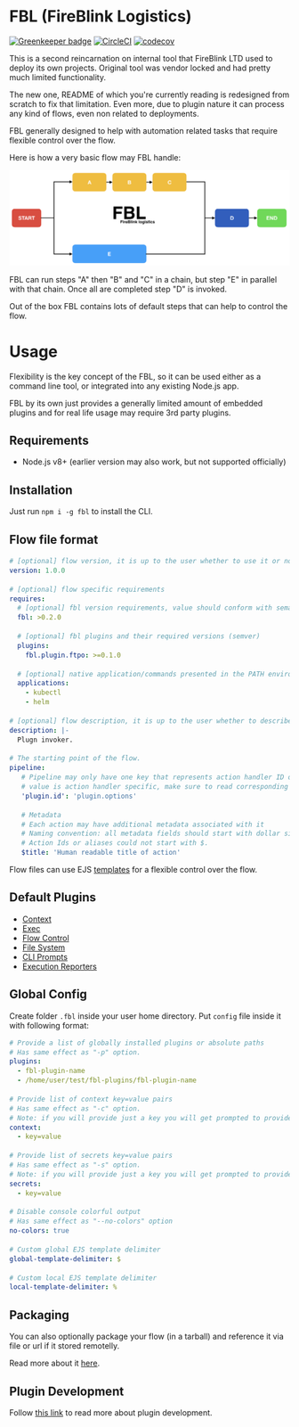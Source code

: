 # FBL \(FireBlink Logistics\)

[![Greenkeeper badge](https://badges.greenkeeper.io/FireBlinkLTD/fbl.svg)](https://greenkeeper.io/)
[![CircleCI](https://circleci.com/gh/FireBlinkLTD/fbl.svg?style=svg)](https://circleci.com/gh/FireBlinkLTD/fbl)
[![codecov](https://codecov.io/gh/FireBlinkLTD/fbl/branch/master/graph/badge.svg)](https://codecov.io/gh/FireBlinkLTD/fbl)

This is a second reincarnation on internal tool that FireBlink LTD used to deploy its own projects.
Original tool was vendor locked and had pretty much limited functionality.

The new one, README of which you're currently reading is redesigned from scratch to fix that limitation.
Even more, due to plugin nature it can process any kind of flows, even non related to deployments. 

FBL generally designed to help with automation related tasks that require flexible control over the flow.

Here is how a very basic flow may FBL handle:

![Sample Flow](docs/images/sample_flow.png)

FBL can run steps "A" then "B" and "C" in a chain, but step "E" in parallel with that chain.
Once all are completed step "D" is invoked.

Out of the box FBL contains lots of default steps that can help to control the flow. 

# Usage

Flexibility is the key concept of the FBL, so it can be used either as a command line tool, or integrated into any
existing Node.js app.

FBL by its own just provides a generally limited amount of embedded plugins and for real life usage may require 3rd party plugins.

## Requirements

- Node.js v8+ (earlier version may also work, but not supported officially)

## Installation 

Just run `npm i -g fbl` to install the CLI.

## Flow file format

```yaml
# [optional] flow version, it is up to the user whether to use it or not
version: 1.0.0

# [optional] flow specific requirements 
requires:
  # [optional] fbl version requirements, value should conform with semantic versioning 
  fbl: >0.2.0
  
  # [optional] fbl plugins and their required versions (semver)
  plugins: 
    fbl.plugin.ftpo: >=0.1.0
  
  # [optional] native application/commands presented in the PATH environment variable
  applications:
    - kubectl
    - helm

# [optional] flow description, it is up to the user whether to describe a flow in a human readable way
description: |-
  Plugn invoker.

# The starting point of the flow.
pipeline:
   # Pipeline may only have one key that represents action handler ID or one of its aliases
   # value is action handler specific, make sure to read corresponding documentation first  
   'plugin.id': 'plugin.options'
   
   # Metadata
   # Each action may have additional metadata associated with it
   # Naming convention: all metadata fields should start with dollar sign - $.
   # Action Ids or aliases could not start with $.   
   $title: 'Human readable title of action'
``` 

Flow files can use EJS [templates](docs/templates.md) for a flexible control over the flow.

## Default Plugins

- [Context](docs/plugins/context.md)
- [Exec](docs/plugins/exec.md)
- [Flow Control](docs/plugins/flow.md)
- [File System](docs/plugins/fs.md)
- [CLI Prompts](docs/plugins/prompts.md)
- [Execution Reporters](docs/plugins/reporters.md)

## Global Config

Create folder `.fbl` inside your user home directory. Put `config` file inside it with following format:

```yaml
# Provide a list of globally installed plugins or absolute paths
# Has same effect as "-p" option.
plugins:
  - fbl-plugin-name
  - /home/user/test/fbl-plugins/fbl-plugin-name
  
# Provide list of context key=value pairs
# Has same effect as "-c" option.
# Note: if you will provide just a key you will get prompted to provide a value each time you invoke the "fbl" cli
context:
  - key=value

# Provide list of secrets key=value pairs
# Has same effect as "-s" option.
# Note: if you will provide just a key you will get prompted to provide a value each time you invoke the "fbl" cli
secrets:
  - key=value

# Disable console colorful output
# Has same effect as "--no-colors" option
no-colors: true

# Custom global EJS template delimiter
global-template-delimiter: $

# Custom local EJS template delimiter
local-template-delimiter: %
```

## Packaging

You can also optionally package your flow (in a tarball) and reference it via file or url if it stored remotelly.

Read more about it [here](docs/tarball.md).

## Plugin Development

Follow [this link](https://github.com/FireBlinkLTD/fbl-plugin-template) to read more about plugin development. 